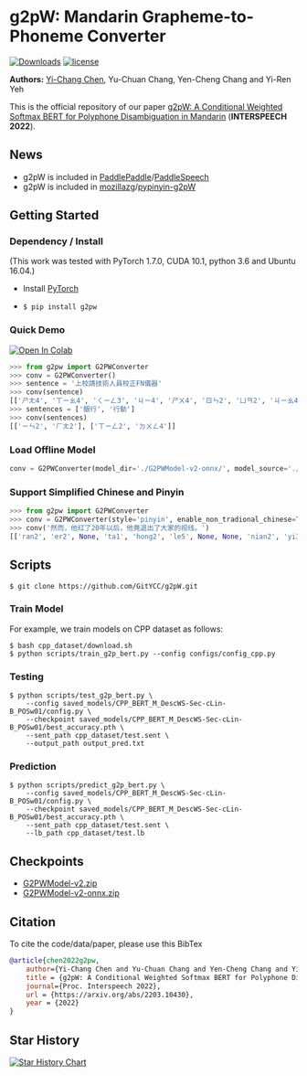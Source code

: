 # g2pW: Mandarin Grapheme-to-Phoneme Converter

[![Downloads](https://pepy.tech/badge/g2pw)](https://pepy.tech/project/g2pw)  [![license](https://img.shields.io/badge/license-Apache%202.0-red)](https://github.com/GitYCC/g2pW/blob/master/LICENSE)

**Authors:** [Yi-Chang Chen](https://github.com/GitYCC), Yu-Chuan Chang, Yen-Cheng Chang and Yi-Ren Yeh

This is the official repository of our paper [g2pW: A Conditional Weighted Softmax BERT for Polyphone Disambiguation in Mandarin](https://arxiv.org/abs/2203.10430) (**INTERSPEECH 2022**).

## News

- g2pW is included in [PaddlePaddle](https://github.com/PaddlePaddle)/[PaddleSpeech](https://github.com/PaddlePaddle/PaddleSpeech)
- g2pW is included in [mozillazg](https://github.com/mozillazg)/[pypinyin-g2pW](https://github.com/mozillazg/pypinyin-g2pW)


## Getting Started

### Dependency / Install

(This work was tested with PyTorch 1.7.0, CUDA 10.1, python 3.6 and Ubuntu 16.04.)

- Install [PyTorch](https://pytorch.org/get-started/locally/)

- `$ pip install g2pw`

### Quick Demo

<a href="https://colab.research.google.com/github/GitYCC/g2pW/blob/master/misc/demo.ipynb" target="_blank"><img src="https://colab.research.google.com/assets/colab-badge.svg" alt="Open In Colab"/></a>

```python
>>> from g2pw import G2PWConverter
>>> conv = G2PWConverter()
>>> sentence = '上校請技術人員校正FN儀器'
>>> conv(sentence)
[['ㄕㄤ4', 'ㄒㄧㄠ4', 'ㄑㄧㄥ3', 'ㄐㄧ4', 'ㄕㄨ4', 'ㄖㄣ2', 'ㄩㄢ2', 'ㄐㄧㄠ4', 'ㄓㄥ4', None, None, 'ㄧ2', 'ㄑㄧ4']]
>>> sentences = ['銀行', '行動']
>>> conv(sentences)
[['ㄧㄣ2', 'ㄏㄤ2'], ['ㄒㄧㄥ2', 'ㄉㄨㄥ4']]
```

### Load Offline Model

```python
conv = G2PWConverter(model_dir='./G2PWModel-v2-onnx/', model_source='./path-to/bert-base-chinese/')
```

### Support Simplified Chinese and Pinyin

```python
>>> from g2pw import G2PWConverter
>>> conv = G2PWConverter(style='pinyin', enable_non_tradional_chinese=True)
>>> conv('然而，他红了20年以后，他竟退出了大家的视线。')
[['ran2', 'er2', None, 'ta1', 'hong2', 'le5', None, None, 'nian2', 'yi3', 'hou4', None, 'ta1', 'jing4', 'tui4', 'chu1', 'le5', 'da4', 'jia1', 'de5', 'shi4', 'xian4', None]]
```

## Scripts

```
$ git clone https://github.com/GitYCC/g2pW.git
```

### Train Model

For example, we train models on CPP dataset as follows:

```
$ bash cpp_dataset/download.sh
$ python scripts/train_g2p_bert.py --config configs/config_cpp.py
```

### Testing

```
$ python scripts/test_g2p_bert.py \
    --config saved_models/CPP_BERT_M_DescWS-Sec-cLin-B_POSw01/config.py \
    --checkpoint saved_models/CPP_BERT_M_DescWS-Sec-cLin-B_POSw01/best_accuracy.pth \
    --sent_path cpp_dataset/test.sent \
    --output_path output_pred.txt
```

### Prediction

```
$ python scripts/predict_g2p_bert.py \
    --config saved_models/CPP_BERT_M_DescWS-Sec-cLin-B_POSw01/config.py \
    --checkpoint saved_models/CPP_BERT_M_DescWS-Sec-cLin-B_POSw01/best_accuracy.pth \
    --sent_path cpp_dataset/test.sent \
    --lb_path cpp_dataset/test.lb
```

## Checkpoints

- [G2PWModel-v2.zip](https://storage.googleapis.com/esun-ai/g2pW/G2PWModel-v2.zip)
- [G2PWModel-v2-onnx.zip](https://storage.googleapis.com/esun-ai/g2pW/G2PWModel-v2-onnx.zip)

## Citation

To cite the code/data/paper, please use this BibTex
```bibtex
@article{chen2022g2pw,
    author={Yi-Chang Chen and Yu-Chuan Chang and Yen-Cheng Chang and Yi-Ren Yeh},
    title = {g2pW: A Conditional Weighted Softmax BERT for Polyphone Disambiguation in Mandarin},
    journal={Proc. Interspeech 2022},
    url = {https://arxiv.org/abs/2203.10430},
    year = {2022}
}
```

## Star History

[![Star History Chart](https://api.star-history.com/svg?repos=GitYCC/g2pW&type=Date)](https://star-history.com/#GitYCC/g2pW&Date)
